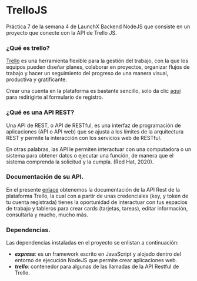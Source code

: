 # TrelloJS

Práctica 7 de la semana 4 de LaunchX Backend NodeJS que consiste en un proyecto que conecte con la API de Trello JS.

### ¿Qué es trello?

[Trello](https://trello.com/) es una herramienta flexible para la gestión del trabajo, con la que los equipos pueden diseñar planes, colaborar en proyectos, organizar flujos de trabajo y hacer un seguimiento del progreso de una manera visual, productiva y gratificante.

Crear una cuenta en la plataforma es bastante sencillo, solo da clic [aquí](https://trello.com/es/signup) para redirigirte al formulario de registro.

### ¿Qué es una API REST?

Una API de REST, o API de RESTful, es una interfaz de programación de aplicaciones (API o API web) que se ajusta a los límites de la arquitectura REST y permite la interacción con los servicios web de RESTful.

En otras palabras, las API le permiten interactuar con una computadora o un sistema para obtener datos o ejecutar una función, de manera que el sistema comprenda la solicitud y la cumpla. (Red Hat, 2020).

### Documentación de su API.

En el presente [enlace](https://developer.atlassian.com/cloud/trello/rest/api-group-actions/) obtenemos la documentación de la API Rest de la plataforma Trello, la cual con a partir de unas credenciales (key, y token de tu cuenta registrada) tienes la oportunidad de interactuar con tus espacios de trabajo y tableros para crear cards (tarjetas, tareas), editar información, consultarla y mucho, mucho más.

### Dependencias.

Las dependencias instaladas en el proyecto se enlistan a continuación:

* ***express**:* es un framework escrito en JavaScript y alojado dentro del entorno de ejecución NodeJS que permite crear aplicaciones web.
* ***trello***: contenedor para algunas de las llamadas de la API Restful de Trello.

